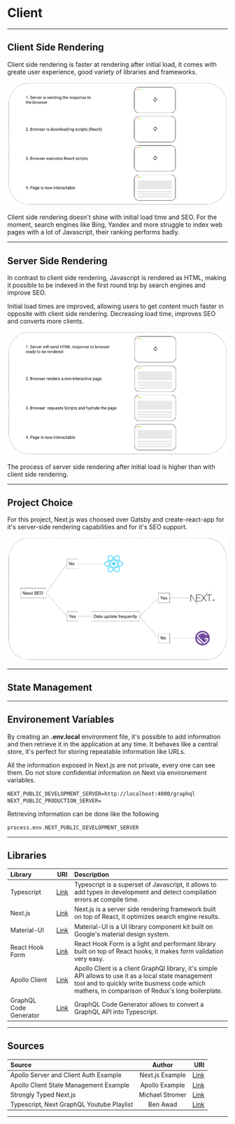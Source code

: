 # Client

<hr/>

## Client Side Rendering

Client side rendering is faster at rendering after initial load, it comes with greate user experience, good variety of libraries and frameworks.

![serverSideRendering](./images/ClientSideRendering.png)

Client side rendering doesn't shine with initial load time and SEO. For the moment, search engines like Bing, Yandex and more struggle to index web pages with a lot of Javascript, their ranking performs badly.

<hr/>

## Server Side Rendering

In contrast to client side rendering, Javascript is rendered as HTML, making it possible to be indexed in the first round trip by search engines and improve SEO.

Initial load times are improved, allowing users to get content much faster in opposite with client side rendering. Decreasing load time, improves SEO and converts more clients.

![serverSideRendering](./images/ServerSideRendering.png)

The process of server side rendering after initial load is higher than with client side rendering.

<hr/>

## Project Choice

For this project, Next.js was choosed over Gatsby and create-react-app for it's server-side rendering capabilities and for it's SEO support.

![serverSideRendering](./images/ProjectChoice.png)

<hr/>

## State Management

<hr/>

## Environement Variables

By creating an <b>.env.local</b> environment file, it's possible to add information and then retrieve it in the application at any time.
It behaves like a central store, it's perfect for storing repeatable information like URLs.

All the information exposed in Next.js are not private, every one can see them. Do not store confidential information on Next via environement variables.

```
NEXT_PUBLIC_DEVELOPMENT_SERVER=http://localhost:4000/graphql
NEXT_PUBLIC_PRODUCTION_SERVER=
```

Retrieving information can be done like the following

```
process.env.NEXT_PUBLIC_DEVELOPMENT_SERVER
```

<hr/>

## Libraries

| Library                |                        URI                        | Description                                                                                                                                                                                               |
| :--------------------- | :-----------------------------------------------: | :-------------------------------------------------------------------------------------------------------------------------------------------------------------------------------------------------------- |
| Typescript             |     [Link](https://www.typescriptlang.org//)      | Typescript is a superset of Javascript, it allows to add types in development and detect compilation errors at compile time.                                                                              |
| Next.js                |            [Link](https://nextjs.org/)            | Next.js is a server side rendering framework built on top of React, it optimizes search engine results.                                                                                                   |
| Material-UI            |         [Link](https://material-ui.com/)          | Material-UI is a UI library component kit built on Google's material design system.                                                                                                                       |
| React Hook Form        |       [Link](https://react-hook-form.com/)        | React Hook Form is a light and performant library built on top of React hooks, it makes form validation very easy.                                                                                        |
| Apollo Client          | [Link](https://www.apollographql.com/docs/react/) | Apollo Client is a client GraphQl library, it's simple API allows to use it as a local state management tool and to quickly write business code which mathers, in comparison of Redux's long boilerplate. |
| GraphQL Code Generator |    [Link](https://graphql-code-generator.com/)    | GraphQL Code Generator allows to convert a GraphQL API into Typescript.                                                                                                                                   |

<hr/>

## Sources

| Source                                    |     Author      |                                                                                                     URI |
| :---------------------------------------- | :-------------: | ------------------------------------------------------------------------------------------------------: |
| Apollo Server and Client Auth Example     | Next.js Example | [Link](https://github.com/vercel/next.js/tree/master/examples/api-routes-apollo-server-and-client-auth) |
| Apollo Client State Management Example    | Apollo Example  |                                 [Link](https://github.com/apollographql/ac3-state-management-examplesx) |
| Strongly Typed Next.js                    | Michael Stromer |                            [Link](https://michaelstromer.nyc/books/strongly-typed-next-js/introduction) |
| Typescript, Next GraphQL Youtube Playlist |    Ben Awad     |                                                                    [Link](https://youtu.be/kfmh2mMf3fs) |

<hr/>

